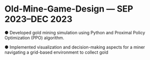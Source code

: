 # Old-Mine-Game-Design — SEP 2023–DEC 2023
● Developed gold mining simulation using Python and Proximal Policy
Optimization (PPO) algorithm.


● Implemented visualization and decision-making aspects for a miner
navigating a grid-based environment to collect gold
